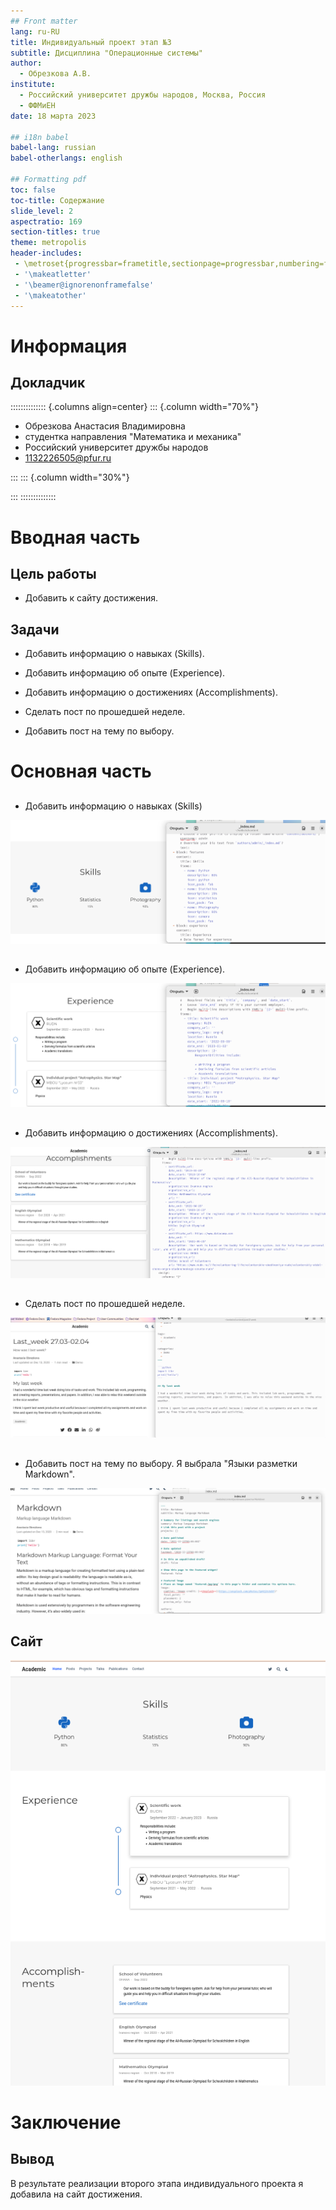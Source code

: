 ```yaml
---
## Front matter
lang: ru-RU
title: Индивидуальный проект этап №3
subtitle: Дисциплина "Операционные системы"
author:
  - Обрезкова А.В.
institute:
  - Российский университет дружбы народов, Москва, Россия
  - ФФМиЕН
date: 18 марта 2023

## i18n babel
babel-lang: russian
babel-otherlangs: english

## Formatting pdf
toc: false
toc-title: Содержание
slide_level: 2
aspectratio: 169
section-titles: true
theme: metropolis
header-includes:
 - \metroset{progressbar=frametitle,sectionpage=progressbar,numbering=fraction}
 - '\makeatletter'
 - '\beamer@ignorenonframefalse'
 - '\makeatother'
---
```


# Информация

## Докладчик

:::::::::::::: {.columns align=center}
::: {.column width="70%"}

  * Обрезкова Анастасия Владимировна
  * студентка направления "Математика и механика"
  * Российский университет дружбы народов
  * [1132226505@pfur.ru](1132226505@mail.ru)

:::
::: {.column width="30%"}



:::
::::::::::::::

# Вводная часть

## Цель работы

- Добавить к сайту достижения.

## Задачи

- Добавить информацию о навыках (Skills).

- Добавить информацию об опыте (Experience).

- Добавить информацию о достижениях (Accomplishments).

- Сделать пост по прошедшей неделе.

- Добавить пост на тему по выбору.

# Основная часть

## 

- Добавить информацию о навыках (Skills)

![](image/1.png)

## 

- Добавить информацию об опыте (Experience).

![](image/2.png)

## 

- Добавить информацию о достижениях (Accomplishments).

![](image/3.png)

## 

- Сделать пост по прошедшей неделе.

![](image/4.png)

## 

- Добавить пост на тему по выбору. Я выбрала "Языки разметки Markdown".

![](image/5.png)

## Сайт

![](image/6.png)

# Заключение

## Вывод

В результате реализации второго этапа индивидуального проекта я добавила на сайт достижения.




